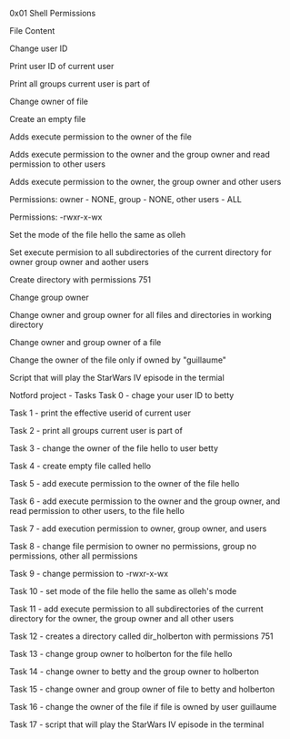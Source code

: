 0x01 Shell Permissions

File Content

Change user ID

Print user ID of current user

Print all groups current user is part of

Change owner of file

Create an empty file

Adds execute permission to the owner of the file

Adds execute permission to the owner and the group owner and read permission to other users

Adds execute permission to the owner, the group owner and other users

Permissions: owner - NONE, group - NONE, other users - ALL

Permissions: -rwxr-x-wx

Set the mode of the file hello the same as olleh

Set execute permision to all subdirectories of the current directory for owner group owner and aother users

Create directory with permissions 751

Change group owner

Change owner and group owner for all files and directories in working directory

Change owner and group owner of a file

Change the owner of the file only if owned by "guillaume"

Script that will play the StarWars IV episode in the termial


Notford project - Tasks
Task 0 - chage your user ID to betty

Task 1 - print the effective userid of current user

Task 2 - print all groups current user is part of

Task 3 - change the owner of the file hello to user betty

Task 4 - create empty file called hello

Task 5 - add execute permission to the owner of the file hello

Task 6 - add execute permission to the owner and the group owner, and read permission to other users, to the file hello

Task 7 - add execution permission to owner, group owner, and users

Task 8 - change file permision to owner no permissions, group no permissions, other all permissions

Task 9 - change permission to -rwxr-x-wx

Task 10 - set mode of the file hello the same as olleh's mode

Task 11 - add execute permission to all subdirectories of the current directory for the owner, the group owner and all other users

Task 12 - creates a directory called dir_holberton with permissions 751

Task 13 - change group owner to holberton for the file hello

Task 14 - change owner to betty and the group owner to holberton

Task 15 - change owner and group owner of file to betty and holberton

Task 16 - change the owner of the file if file is owned by user guillaume

Task 17 - script that will play the StarWars IV episode in the terminal
